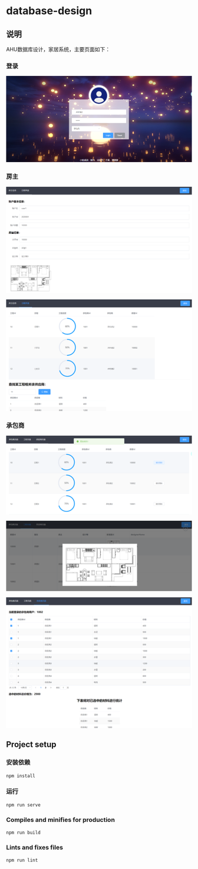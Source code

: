 # database-design

## 说明

AHU数据库设计，家居系统，主要页面如下：

### 登录

![](README/image-20201010160838403.png)

### 房主

![](README/image-20201010161101415.png)

![](README/image-20201010161149483.png)

### 承包商

![](README/image-20201010161245128.png)

![](README/image-20201010161317965.png)

![](README/image-20201010161349895.png)

## Project setup

### 安装依赖

```
npm install
```

### 运行
```
npm run serve
```

### Compiles and minifies for production
```
npm run build
```

### Lints and fixes files
```
npm run lint
```


